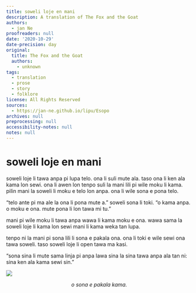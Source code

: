 ```yaml
---
title: soweli loje en mani
description: A translation of The Fox and the Goat
authors:
  - jan Ne
proofreaders: null
date: '2020-10-29'
date-precision: day
original:
  title: The Fox and the Goat
  authors:
    - unknown
tags:
  - translation
  - prose
  - story
  - folklore
license: All Rights Reserved
sources:
  - https://jan-ne.github.io/lipu/Esopo
archives: null
preprocessing: null
accessibility-notes: null
notes: null
---
```


# soweli loje en mani

soweli loje li tawa anpa pi lupa telo. ona li suli mute ala. taso ona li ken ala kama lon sewi. ona li awen lon tenpo suli la mani lili pi wile moku li kama. pilin mani la soweli li moku e telo lon anpa. ona li wile sona e pona telo.

“telo ante pi ma ale la ona li pona mute a.” soweli sona li toki. “o kama anpa. o moku e ona. mute pona li lon tawa mi tu.”

mani pi wile moku li tawa anpa wawa li kama moku e ona. wawa sama la soweli loje li kama lon sewi mani li kama weka tan lupa.

tenpo ni la mani pi sona lili li sona e pakala ona. ona li toki e wile sewi ona tawa soweli. taso soweli loje li open tawa ma kasi.

“sona sina li mute sama linja pi anpa lawa sina la sina tawa anpa ala tan ni: sina ken ala kama sewi sin.”

![](https://jan-ne.github.io/lipu/Esopo/soweli_loje_en_mani.jpg)

*<p style="text-align: center;">o sona e pakala kama.</p>*
